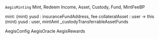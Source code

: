 `AegisMinting`
    Mint, Redeem
    Income, Asset, Custody, Fund, MintFeeBP

mint:
    (mint) yusd     : insuranceFundAddress, fee
    collateralAsset : user -> this
    (mint) yusd     : user, mintAmt
    _custodyTransferrableAssetFunds




AegisConfig
AegisOracle
AegisRewards